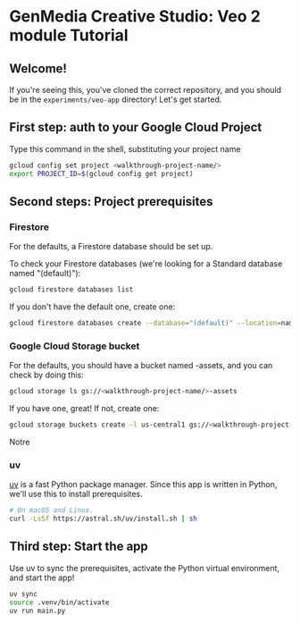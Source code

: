 # GenMedia Creative Studio: Veo 2 module Tutorial

## Welcome!

If you're seeing this, you've cloned the correct repository, and you should be in the `experiments/veo-app` directory! Let's get started.

<walkthrough-project-setup></walkthrough-project-setup>


## First step: auth to your Google Cloud Project

Type this command in the shell, substituting your project name

```bash
gcloud config set project <walkthrough-project-name/>
export PROJECT_ID=$(gcloud config get project)
```


## Second steps: Project prerequisites

### Firestore

For the defaults, a Firestore database should be set up.

To check your Firestore databases (we're looking for a Standard database named "(default)"):

```bash
gcloud firestore databases list
```

If you don't have the default one, create one:

```bash
gcloud firestore databases create --database="(default)" --location=nam5
```

### Google Cloud Storage bucket

For the defaults, you should have a bucket named <walkthrough-project-name/>-assets, and you can check by doing this:

```bash
gcloud storage ls gs://<walkthrough-project-name/>-assets
```

If you have one, great! If not, create one:

```bash
gcloud storage buckets create -l us-central1 gs://<walkthrough-project-name/>-assets
```

Notre

### uv

[uv](https://github.com/astral-sh/uv) is a fast Python package manager. Since this app is written in Python, we'll use this to install prerequisites.

```bash
# On macOS and Linux.
curl -LsSf https://astral.sh/uv/install.sh | sh
```

## Third step: Start the app

Use uv to sync the prerequisites, activate the Python virtual environment, and start the app!

```bash
uv sync
source .venv/bin/activate
uv run main.py
```

<walkthrough-conclusion-trophy></walkthrough-conclusion-trophy>
